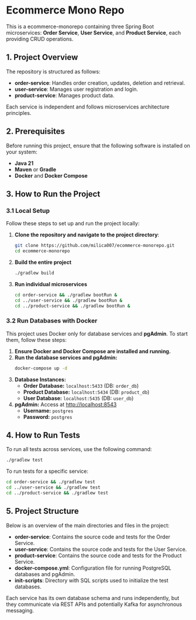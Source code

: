 # Ecommerce Mono Repo

This is a ecommerce-monorepo containing three Spring Boot microservices: **Order Service**, **User Service**, and **Product Service**, each providing CRUD operations.

## 1. Project Overview
The repository is structured as follows:
- **order-service**: Handles order creation, updates, deletion and retrieval.
- **user-service**: Manages user registration and login.
- **product-service**: Manages product data.

Each service is independent and follows microservices architecture principles.

## 2. Prerequisites
Before running this project, ensure that the following software is installed on your system:
- **Java 21**
- **Maven** or **Gradle**
- **Docker** and **Docker Compose**

## 3. How to Run the Project

### 3.1 Local Setup
Follow these steps to set up and run the project locally:

1. **Clone the repository and navigate to the project directory**:
   ```bash
   git clone https://github.com/milica007/ecommerce-monorepo.git
   cd ecommerce-monorepo
   ```
2. **Build the entire project**
   ```bash
   ./gradlew build
   ```
3. **Run individual microservices**
   ```bash
   cd order-service && ./gradlew bootRun &
   cd ../user-service && ./gradlew bootRun &
   cd ../product-service && ./gradlew bootRun &
   ```

### 3.2 Run Databases with Docker
This project uses Docker only for database services and **pgAdmin**. To start them, follow these steps:

1. **Ensure Docker and Docker Compose are installed and running.**
2. **Run the database services and pgAdmin:**
   ```bash
   docker-compose up -d
   ```
3. **Database Instances:**
   - **Order Database:** `localhost:5433` (DB: `order_db`)
   - **Product Database:** `localhost:5434` (DB: `product_db`)
   - **User Database:** `localhost:5435` (DB: `user_db`)
4. **pgAdmin:** Access at [http://localhost:8543](http://localhost:8543)
   - **Username:** `postgres`
   - **Password:** `postgres`

## 4. How to Run Tests
To run all tests across services, use the following command:
```bash
./gradlew test
```

To run tests for a specific service:
```bash
cd order-service && ./gradlew test
cd ../user-service && ./gradlew test
cd ../product-service && ./gradlew test
```

## 5. Project Structure
Below is an overview of the main directories and files in the project:
- **order-service**: Contains the source code and tests for the Order Service.
- **user-service**: Contains the source code and tests for the User Service.
- **product-service**: Contains the source code and tests for the Product Service.
- **docker-compose.yml**: Configuration file for running PostgreSQL databases and pgAdmin.
- **init-scripts**: Directory with SQL scripts used to initialize the test databases.

Each service has its own database schema and runs independently, but they communicate via REST APIs and potentially Kafka for asynchronous messaging.
